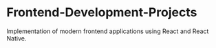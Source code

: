 # Frontend-Development-Projects
Implementation of modern frontend applications using React and React Native.
